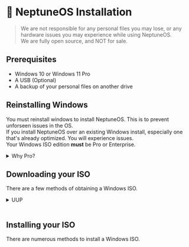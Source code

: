 <!DOCTYPE html>
<body>

# 🚀 NeptuneOS Installation

> We are not responsible for any personal files you may lose, or any hardware issues you may experience while using NeptuneOS. <br>
> We are fully open source, and NOT for sale.

## Prerequisites

- Windows 10 or Windows 11 Pro
- A USB (Optional)
- A backup of your personal files on another drive

## Reinstalling Windows

You must reinstall windows to install NeptuneOS. This is to prevent unforseen issues in the OS. <br>
If you install NeptuneOS over an existing Windows install, especially one that's already optimized. You will experience issues. <br>
Your Windows ISO edition **must** be Pro or Enterprise.

<details><summary>Why Pro?</summary>
<br>
Home editions do not support numerous amount of registry tweaks that are supported in Pro. <br>
</details>

## Downloading your ISO

There are a few methods of obtaining a Windows ISO. <br>

<details><summary>UUP</summary>
<br>
    <ul>
<li> Using UUPDump, you get a up to date stock Pro ISO of whatever windows version you desire </li> <br>
<li> This means you will not have to update Windows upon installing. </li> <br>
<li> However, the ISO has to be built using their provided scripts, which takes some time depending on your systems processor. </li> <br>
<a href="https://uupdump.net/known.php">UUPDump</a>
    </uls>

</details>
<br>

## Installing your ISO

There are numerous methods to install a Windows ISO.

</body>
